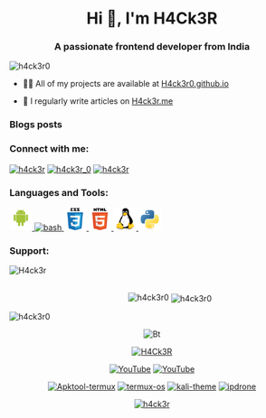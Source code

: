 <h1 align="center">Hi 👋, I'm H4Ck3R</h1>
<h3 align="center">A passionate frontend developer from India</h3>

<p align="left"> <img src="https://komarev.com/ghpvc/?username=h4ck3r0&label=Profile%20views&color=0e75b6&style=flat" alt="h4ck3r0" /> </p>

- 👨‍💻 All of my projects are available at [H4ck3r0.github.io](H4ck3r0.github.io)

- 📝 I regularly write articles on [H4ck3r.me](H4ck3r.me)

### Blogs posts
<!-- BLOG-POST-LIST:START -->
<!-- BLOG-POST-LIST:END -->

<h3 align="left">Connect with me:</h3>
<p align="left">
<a href="https://dev.to/h4ck3r" target="blank"><img align="center" src="https://raw.githubusercontent.com/rahuldkjain/github-profile-readme-generator/master/src/images/icons/Social/devto.svg" alt="h4ck3r" height="30" width="40" /></a>
<a href="https://instagram.com/h4ck3r_0" target="blank"><img align="center" src="https://raw.githubusercontent.com/rahuldkjain/github-profile-readme-generator/master/src/images/icons/Social/instagram.svg" alt="h4ck3r_0" height="30" width="40" /></a>
<a href="https://www.youtube.com/c/h4ck3r" target="blank"><img align="center" src="https://raw.githubusercontent.com/rahuldkjain/github-profile-readme-generator/master/src/images/icons/Social/youtube.svg" alt="h4ck3r" height="30" width="40" /></a>
</p>

<h3 align="left">Languages and Tools:</h3>
<p align="left"> <a href="https://developer.android.com" target="_blank" rel="noreferrer"> <img src="https://raw.githubusercontent.com/devicons/devicon/master/icons/android/android-original-wordmark.svg" alt="android" width="40" height="40"/> </a> <a href="https://www.gnu.org/software/bash/" target="_blank" rel="noreferrer"> <img src="https://www.vectorlogo.zone/logos/gnu_bash/gnu_bash-icon.svg" alt="bash" width="40" height="40"/> </a> <a href="https://www.w3schools.com/css/" target="_blank" rel="noreferrer"> <img src="https://raw.githubusercontent.com/devicons/devicon/master/icons/css3/css3-original-wordmark.svg" alt="css3" width="40" height="40"/> </a> <a href="https://www.w3.org/html/" target="_blank" rel="noreferrer"> <img src="https://raw.githubusercontent.com/devicons/devicon/master/icons/html5/html5-original-wordmark.svg" alt="html5" width="40" height="40"/> </a> <a href="https://www.linux.org/" target="_blank" rel="noreferrer"> <img src="https://raw.githubusercontent.com/devicons/devicon/master/icons/linux/linux-original.svg" alt="linux" width="40" height="40"/> </a> <a href="https://www.python.org" target="_blank" rel="noreferrer"> <img src="https://raw.githubusercontent.com/devicons/devicon/master/icons/python/python-original.svg" alt="python" width="40" height="40"/> </a> </p>

<h3 align="left">Support:</h3>
<p><a href="https://www.buymeacoffee.com/H4ck3r"> <img align="left" src="https://cdn.buymeacoffee.com/buttons/v2/default-yellow.png" height="50" width="210" alt="H4ck3r" /></a></p><br><br>

<p><img align="left" src="https://github-readme-stats.vercel.app/api/top-langs?username=h4ck3r0&show_icons=true&locale=en&layout=compact" alt="h4ck3r0" /></p>

<p>&nbsp;<img align="center" src="https://github-readme-stats.vercel.app/api?username=h4ck3r0&show_icons=true&locale=en" alt="h4ck3r0" /></p>

<p><img align="center" src="https://github-readme-streak-stats.herokuapp.com/?user=h4ck3r0&" alt="h4ck3r0" /></p>
<p align="center"><img src="https://user-images.githubusercontent.com/46929618/150071352-0321e505-255d-4034-b884-fb166cc7e488.gif" alt="Bt">
  
<p align="center"><a href="https://github.com/h4ck3r0"><img title="H4Ck3R" src="https://github-readme-stats.vercel.app/api?username=h4ck3r0&show_icons=true&include_all_commits=true&theme=chartreuse-dark&cache_seconds=3200"></a>
<p align="center">
<a href="https://github.com/h4ck3ro"><img title="YouTube" src="https://img.shields.io/badge/Github-H4Ck3R-brightgreen?style=for-the-badge&logo=github"></a>
<a href="https://youtube.com/c/h4ck3r0"><img title="YouTube" src="https://img.shields.io/badge/YouTube-H4Ck3R-red?style=for-the-badge&logo=Youtube"></a>
</p>
<p align="center">
<a href="https://github.com/h4ck3r0/Apktool-termux"><img title="Apktool-termux" src="https://github-readme-stats.vercel.app/api/pin/?username=h4ck3r0&repo=Apktool-termux&theme=radical"></a>
<a href="https://github.com/h4ck3r0/Termux-os"><img title="termux-os" src="https://github-readme-stats.vercel.app/api/pin/?username=h4ck3r0&repo=Termux-os&theme=vision-friendly-dark"></a>
<a href="https://github.com/h4ck3r0/kali-theme"><img title="kali-theme" src="https://github-readme-stats.vercel.app/api/pin/?username=h4ck3r0&repo=kali-theme&theme=vision-friendly-dark"></a>
<a href="https://github.com/h4ck3r0/Termux-banner"><img title="ipdrone" src="https://github-readme-stats.vercel.app/api/pin/?username=h4ck3r0&repo=Termux-banner&theme=vision-friendly-dark"></a>
</p>
<p align="center">
<a href="https://github.com/h4ck3r0"><img title="h4ck3r" src="https://github-readme-stats.vercel.app/api/top-langs/?username=h4ck3r0&layout=compact"></a>
</p>

